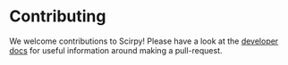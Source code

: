 # Contributing

We welcome contributions to Scirpy! Please have a look at the [developer
docs](https://scirpy.scverse.org/en/latest/contributing.html) for
useful information around making a pull-request.
